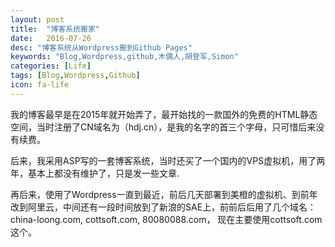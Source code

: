 ```yaml
---
layout: post
title:  "博客系统搬家"
date:   2016-07-26
desc: "博客系统从Wordpress搬到Github Pages"
keywords: "Blog,Wordpress,github,木偶人,胡登军,Simon"
categories: [Life]
tags: [Blog,Wordpress,Github]
icon: fa-life
---
```


我的博客最早是在2015年就开始弄了，最开始找的一款国外的免费的HTML静态空间，当时注册了CN域名为（hdj.cn），是我的名字的首三个字母，只可惜后来没有续费。

后来，我采用ASP写的一套博客系统，当时还买了一个国内的VPS虚拟机，用了两年，基本上都没有维护了，只是发一些文章.

再后来，使用了Wordpress一直到最近，前后几天部署到美橙的虚拟机、到前年改到阿里云，中间还有一段时间放到了新浪的SAE上，前前后后用了几个域名：china-loong.com, cottsoft.com, 80080088.com， 现在主要使用cottsoft.com这个。